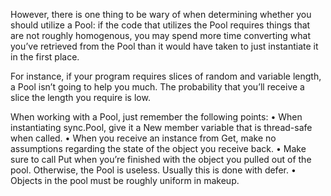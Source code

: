 However, there is one thing to be wary of when determining whether you should utilize a Pool: 
if the code that utilizes the Pool requires things that are not roughly homogenous, 
you may spend more time converting what you’ve retrieved from the Pool than it would have taken to just instantiate it in the first place.

For instance, if your program requires slices of random and variable length, a Pool isn’t going to help you much. 
The probability that you’ll receive a slice the length you require is low.


When working with a Pool, just remember the following points:
• When instantiating sync.Pool, give it a New member variable that is thread-safe when called.
• When you receive an instance from Get, make no assumptions regarding the state of the object you receive back.
• Make sure to call Put when you’re finished with the object you pulled out of the pool. Otherwise, the Pool is useless. Usually this is done with defer.
• Objects in the pool must be roughly uniform in makeup.
